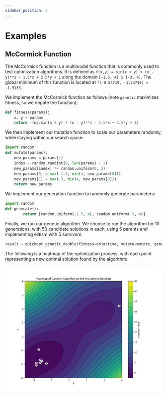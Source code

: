 ```yaml
---
sidebar_position: 3
---
```


# Examples

## McCormick Function

The McCormick function is a multimodal function that is commonly used to test optimization algorithms. It is defined as `f(x,y) = sin(x + y) + (x - y)**2 - 1.5*x + 2.5*y + 1` along the domain `[-1.5, 4] x [-3, 4]`. The global minimum of this function is located at `f(-0.54719, -1.54719) = -1.9133`.

We implement the McCormick function as follows (note `genetic` maximizes fitness, so we negate the function):
```python
def fitness(params):
    x, y = params
    return -(np.sin(x + y) + (x - y)**2 - 1.5*x + 2.5*y + 1)
```

We then implement our mutation function to scale our parameters randomly, while staying within our search space:
```python
import random
def mutate(params):
    new_params = params[:]
    index = random.randint(0, len(params) - 1)
    new_params[index] *= random.uniform(0, 2)
    new_params[0] = max(-1.5, min(4, new_params[0]))
    new_params[1] = max(-3, min(4, new_params[0]))
    return new_params
```

We implement our generation function to randomly generate parameters:
```python
import random
def generate():
        return [random.uniform(-1.5, 4), random.uniform(-3, 4)]
```

Finally, we run our genetic algorithm. We choose to run the algorithm for 10 generations, with 50 candidate solutions in each, using 5 parents and implementing elitism with 5 survivors:
```python
result = quickopt.genetic_double(fitness=objective, mutate=mutate, generate=generate, generations=10, population_size=50, reproduction_ct=5, survivor_ct=5, verbose=1)
```

The following is a heatmap of the optimization process, with each point representing a new optimal solution found by the algorithm:

![Genetic Algorithm Optimization Heatmap](mc-genetic.png)


